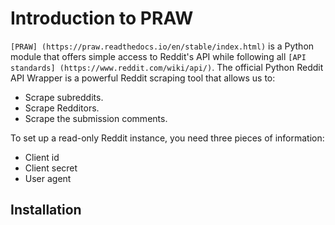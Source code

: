 # Introduction to PRAW

`[PRAW] (https://praw.readthedocs.io/en/stable/index.html)` is a Python module that offers simple access to Reddit's API while following all `[API standards] (https://www.reddit.com/wiki/api/)`. 
The official Python Reddit API Wrapper is a powerful Reddit scraping tool that allows us to:
- Scrape subreddits.
- Scrape Redditors.
- Scrape the submission comments.

To set up a read-only Reddit instance, you need three pieces of information:
- Client id
- Client secret
- User agent

## Installation 



